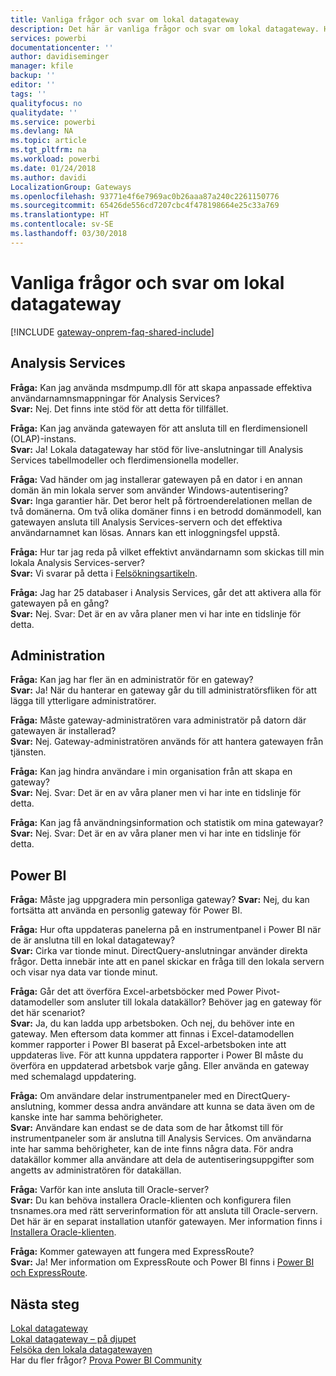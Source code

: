 ```yaml
---
title: Vanliga frågor och svar om lokal datagateway
description: Det här är vanliga frågor och svar om lokal datagateway. Här samlar vi vanliga frågor om gateway.
services: powerbi
documentationcenter: ''
author: davidiseminger
manager: kfile
backup: ''
editor: ''
tags: ''
qualityfocus: no
qualitydate: ''
ms.service: powerbi
ms.devlang: NA
ms.topic: article
ms.tgt_pltfrm: na
ms.workload: powerbi
ms.date: 01/24/2018
ms.author: davidi
LocalizationGroup: Gateways
ms.openlocfilehash: 93771e4f6e7969ac0b26aaa87a240c2261150776
ms.sourcegitcommit: 65426de556cd7207cbc4f478198664e25c33a769
ms.translationtype: HT
ms.contentlocale: sv-SE
ms.lasthandoff: 03/30/2018
---
```

# <a name="on-premises-data-gateway-faq"></a>Vanliga frågor och svar om lokal datagateway
<!-- Shared FAQ shared Include -->
[!INCLUDE [gateway-onprem-faq-shared-include](./includes/gateway-onprem-faq-shared-include.md)]

## <a name="analysis-services"></a>Analysis Services
**Fråga:** Kan jag använda msdmpump.dll för att skapa anpassade effektiva användarnamnsmappningar för Analysis Services?  
**Svar:** Nej. Det finns inte stöd för att detta för tillfället.

**Fråga:** Kan jag använda gatewayen för att ansluta till en flerdimensionell (OLAP)-instans.  
**Svar:** Ja! Lokala datagateway har stöd för live-anslutningar till Analysis Services tabellmodeller och flerdimensionella modeller.

**Fråga:** Vad händer om jag installerar gatewayen på en dator i en annan domän än min lokala server som använder Windows-autentisering?  
**Svar:** Inga garantier här. Det beror helt på förtroenderelationen mellan de två domänerna. Om två olika domäner finns i en betrodd domänmodell, kan gatewayen ansluta till Analysis Services-servern och det effektiva användarnamnet kan lösas. Annars kan ett inloggningsfel uppstå.

**Fråga:** Hur tar jag reda på vilket effektivt användarnamn som skickas till min lokala Analysis Services-server?  
**Svar:** Vi svarar på detta i [Felsökningsartikeln](service-gateway-onprem-tshoot.md).

**Fråga:** Jag har 25 databaser i Analysis Services, går det att aktivera alla för gatewayen på en gång?  
**Svar:** Nej. Svar: Det är en av våra planer men vi har inte en tidslinje för detta.

## <a name="administration"></a>Administration
**Fråga:** Kan jag har fler än en administratör för en gateway?  
**Svar:** Ja! När du hanterar en gateway går du till administratörsfliken för att lägga till ytterligare administratörer.

**Fråga:** Måste gateway-administratören vara administratör på datorn där gatewayen är installerad?  
**Svar:** Nej. Gateway-administratören används för att hantera gatewayen från tjänsten.

**Fråga:** Kan jag hindra användare i min organisation från att skapa en gateway?  
**Svar:** Nej. Svar: Det är en av våra planer men vi har inte en tidslinje för detta.

**Fråga:** Kan jag få användningsinformation och statistik om mina gatewayar?  
**Svar:** Nej. Svar: Det är en av våra planer men vi har inte en tidslinje för detta.

## <a name="power-bi"></a>Power BI
**Fråga:** Måste jag uppgradera min personliga gateway?
**Svar:** Nej, du kan fortsätta att använda en personlig gateway för Power BI.

**Fråga:** Hur ofta uppdateras panelerna på en instrumentpanel i Power BI när de är anslutna till en lokal datagateway?  
**Svar:** Cirka var tionde minut. DirectQuery-anslutningar använder direkta frågor. Detta innebär inte att en panel skickar en fråga till den lokala servern och visar nya data var tionde minut.

**Fråga:** Går det att överföra Excel-arbetsböcker med Power Pivot-datamodeller som ansluter till lokala datakällor? Behöver jag en gateway för det här scenariot?  
**Svar:** Ja, du kan ladda upp arbetsboken. Och nej, du behöver inte en gateway. Men eftersom data kommer att finnas i Excel-datamodellen kommer rapporter i Power BI baserat på Excel-arbetsboken inte att uppdateras live. För att kunna uppdatera rapporter i Power BI måste du överföra en uppdaterad arbetsbok varje gång. Eller använda en gateway med schemalagd uppdatering.

**Fråga:** Om användare delar instrumentpaneler med en DirectQuery-anslutning, kommer dessa andra användare att kunna se data även om de kanske inte har samma behörigheter.  
**Svar:** Användare kan endast se de data som de har åtkomst till för instrumentpaneler som är anslutna till Analysis Services. Om användarna inte har samma behörigheter, kan de inte finns några data. För andra datakällor kommer alla användare att dela de autentiseringsuppgifter som angetts av administratören för datakällan.

**Fråga:** Varför kan inte ansluta till Oracle-server?  
**Svar:** Du kan behöva installera Oracle-klienten och konfigurera filen tnsnames.ora med rätt serverinformation för att ansluta till Oracle-servern. Det här är en separat installation utanför gatewayen. Mer information finns i [Installera Oracle-klienten](service-gateway-onprem-manage-oracle.md#installing-the-oracle-client).

**Fråga:** Kommer gatewayen att fungera med ExpressRoute?  
**Svar:** Ja! Mer information om ExpressRoute och Power BI finns i [Power BI och ExpressRoute](service-admin-power-bi-expressroute.md).

## <a name="next-steps"></a>Nästa steg
[Lokal datagateway](service-gateway-onprem.md)  
[Lokal datagateway – på djupet](service-gateway-onprem-indepth.md)  
[Felsöka den lokala datagatewayen](service-gateway-onprem-tshoot.md)  
Har du fler frågor? [Prova Power BI Community](http://community.powerbi.com/)

